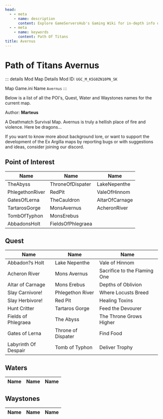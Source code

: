```yaml
---
head:
  - - meta
    - name: description
      content: Explore GameServersHub's Gaming Wiki for in-depth info on Path of Titans. Find details on gameplay, features, and updates for the ultimate dino MMO adventure! 
  - - meta
    - name: keywords
      content: Path Of Titans
title: Avernus
---
```


# Path of Titans Avernus

::: details Mod Map Details
Mod ID: `UGC_M_K5G0ZN10PN_SK`

Map Game.ini Name `Avernus`
:::

Below is a list of all the POI's, Quest, Water and Waystones names for the current map.

Author: **Marteus**

A Deathmatch Survival Map.
Avernus is truly a hellish place of fire and violence. Here be dragons...

If you want to know more about background lore, or want to support the development of
the Ex Argilla maps by reporting bugs or with suggestions and ideas, consider joining our discord.

## Point of Interest

| Name            | Name              | Name           |
| --------------- | ----------------- | -------------- |
| TheAbyss        | ThroneOfDispater  | LakeNepenthe   |
| PhlegethonRiver | RedPit            | ValeOfHinnom   |
| GatesOfLerna    | TheCauldron       | AltarOfCarnage |
| TartarosGorge   | MonsAvernus       | AcheronRiver   |
| TombOfTyphon    | MonsErebus        |                |
| AbbadonsHolt    | FieldsOfPhlegraea |                |

## Quest

| Name                 | Name               | Name                         |
| -------------------- | ------------------ | ---------------------------- |
| Abbadon?s Holt       | Lake Nepenthe      | Vale of Hinnom               |
| Acheron River        | Mons Avernus       | Sacrifice to the Flaming One |
| Altar of Carnage     | Mons Erebus        | Depths of Oblivion           |
| Slay Carnivore!      | Phlegethon River   | Where Locusts Breed          |
| Slay Herbivore!      | Red Pit            | Healing Toxins               |
| Hunt Critter         | Tartaros Gorge     | Feed the Devourer            |
| Fields of Phlegraea  | The Abyss          | The Throne Grows Higher      |
| Gates of Lerna       | Throne of Dispater | Find Food                    |
| Labyrinth Of Despair | Tomb of Typhon     | Deliver Trophy               |

## Waters

| Name | Name | Name |
| ---- | ---- | ---- |

## Waystones

| Name | Name | Name |
| ---- | ---- | ---- |
